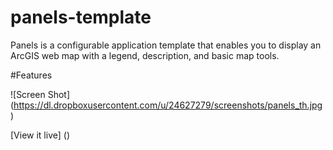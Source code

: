 panels-template
===============
Panels is a configurable application template that enables you to display an ArcGIS web map with a legend, description, and basic map tools. 


#Features


![Screen Shot] (https://dl.dropboxusercontent.com/u/24627279/screenshots/panels_th.jpg)

[View it live] ()

